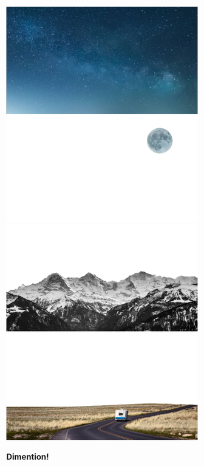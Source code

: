 <!DOCTYPE html>
<html>
<head>
  <meta charset="utf-8">
  <meta name="viewport" content="width=device-width, initial-scale=1">
  <title>parallex image</title>
   
<link rel="stylesheet" type="text/css" href="mystyles.css">
</head>
<style>
  
  @import url('https://fonts.googleapis.com/css2?family=Poppins:ital,wght@0,300;0,800;1,400;1,500;1,600;1,700;1,900&display=swap');

*{
  margin: 0;
  padding: 0;
  font-family: 'poppins', sans-serif;
}
body {
  background: #0a2a43;
  min-height: 1500px;
}
section
{
  position: relative;
  width: 100%;
  height:100vh;
  overflow: hidden;
  display: flex;
  justify-content: center;
  align-items: center;

}
section:before
{
contain: '';
position: absolute;
bottom: 0;
width: 100%;
height: 100px;
background: linear-gradient(to top,#0a2a43, transparent);
z-index: 10000;
}

section:after
{
contain: '';
position: absolute;
top: 0;
left:0;
width: 100%;
height: 100%;
background:#0a2a43;
z-index: 10000;
mix-blend-mode: color-burn;
}

section img
{
  position: absolute;
  top: 0;
  left:0;
  width: 100%;
  height:100%;
  object-fit: cover;
  pointer-events: none;
}

#text{
  position: relative;
  color: #fff;
  font-size:10em ;
  z-index: 1;
}

#road{
  z-index: 2;
}
</style>
<body>
<section>
  <img src="bg.jpg" id="bg">
  <img src="moon.png" id="moon">
  <img src="mountain.png" id="mountain">
  <img src="road.png" id="road">

  <h1 id="text">Dimention!</h1>
</section>
<script type="text/javascript">
	var bg = document.getElementById("bg");
var moon = document.getElementById("moon");
var mountain = document.getElementById("mountain");
var road = document.getElementById("road");
var text = document.getElementById("text");

window.addEventListener('scroll', function () {
  var value = window.scrollY;
  
  bg.style.transform = `translateZ(-100px) translateY(${value * 0.5}px)`;
  moon.style.transform = `translateZ(-50px) translateX(${-value * 0.15}px)`;
  mountain.style.transform = `translateZ(-200px) translateY(${-value * 0.1}px)`;
  road.style.transform = `translateZ(-50px) translateY(${value * 0.15}px)`;
  text.style.transform = `translateZ(100px) translateY(${value * 1}px)`;

});
</script>

</body>
</html>
